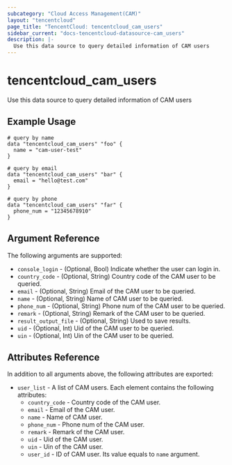 ```yaml
---
subcategory: "Cloud Access Management(CAM)"
layout: "tencentcloud"
page_title: "TencentCloud: tencentcloud_cam_users"
sidebar_current: "docs-tencentcloud-datasource-cam_users"
description: |-
  Use this data source to query detailed information of CAM users
---
```


# tencentcloud_cam_users

Use this data source to query detailed information of CAM users

## Example Usage

```hcl
# query by name
data "tencentcloud_cam_users" "foo" {
  name = "cam-user-test"
}

# query by email
data "tencentcloud_cam_users" "bar" {
  email = "hello@test.com"
}

# query by phone
data "tencentcloud_cam_users" "far" {
  phone_num = "12345678910"
}
```

## Argument Reference

The following arguments are supported:

* `console_login` - (Optional, Bool) Indicate whether the user can login in.
* `country_code` - (Optional, String) Country code of the CAM user to be queried.
* `email` - (Optional, String) Email of the CAM user to be queried.
* `name` - (Optional, String) Name of CAM user to be queried.
* `phone_num` - (Optional, String) Phone num of the CAM user to be queried.
* `remark` - (Optional, String) Remark of the CAM user to be queried.
* `result_output_file` - (Optional, String) Used to save results.
* `uid` - (Optional, Int) Uid of the CAM user to be queried.
* `uin` - (Optional, Int) Uin of the CAM user to be queried.

## Attributes Reference

In addition to all arguments above, the following attributes are exported:

* `user_list` - A list of CAM users. Each element contains the following attributes:
  * `country_code` - Country code of the CAM user.
  * `email` - Email of the CAM user.
  * `name` - Name of CAM user.
  * `phone_num` - Phone num of the CAM user.
  * `remark` - Remark of the CAM user.
  * `uid` - Uid of the CAM user.
  * `uin` - Uin of the CAM user.
  * `user_id` - ID of CAM user. Its value equals to `name` argument.



